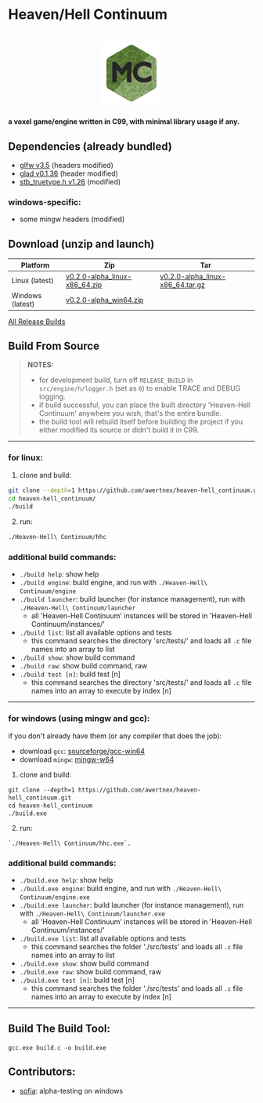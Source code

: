 # Heaven/Hell Continuum

<h1 align="center">
  <img src="resources/logo/128x128.png" alt="Heaven-Hell Continuum">
</h1>

**a voxel game/engine written in C99, with minimal library usage if any.**

## Dependencies (already bundled)

- [glfw v3.5](https://github.com/glfw/glfw/releases) (headers modified)
- [glad v0.1.36](https://github.com/dav1dde/glad-web) (header modified)
- [stb_truetype.h v1.26](https://github.com/nothings/stb/blob/master/stb_truetype.h) (modified)

### windows-specific:
- some mingw headers (modified)

## Download (unzip and launch)

Platform | Zip | Tar
--- | --- | ---
Linux (latest) | [v0.2.0-alpha_linux-x86_64.zip](https://github.com/awertnex/heaven-hell_continuum/releases/download/v0.2.0-alpha/heaven-hell_continuum_v0.2.0-alpha_linux-x86_64.zip) | [v0.2.0-alpha_linux-x86_64.tar.gz](https://github.com/awertnex/heaven-hell_continuum/releases/download/v0.2.0-alpha/heaven-hell_continuum_v0.2.0-alpha_linux-x86_64.tar.gz)
Windows (latest) | [v0.2.0-alpha_win64.zip](https://github.com/awertnex/heaven-hell_continuum/releases/download/v0.2.0-alpha/heaven-hell_continuum_v0.2.0-alpha_win64.zip)
[All Release Builds](https://github.com/awertnex/heaven-hell_continuum/blob/main/RELEASE_BUILDS.md)


## Build From Source

>**NOTES:**
>- for development build, turn off `RELEASE_BUILD` in `src/engine/h/logger.h` (set as `0`) to enable TRACE and DEBUG logging.
>- if build successful, you can place the built directory 'Heaven-Hell Continuum' anywhere you wish, that's the entire bundle.
>- the build tool will rebuild itself before building the project if you either modified its source or didn't build it in C99.

- - -

### for linux:

1. clone and build:

```bash
git clone --depth=1 https://github.com/awertnex/heaven-hell_continuum.git
cd heaven-hell_continuum/
./build
```

2. run:

```bash
./Heaven-Hell\ Continuum/hhc
```

### additional build commands:

- `./build help`: show help
- `./build engine`: build engine, and run with `./Heaven-Hell\ Continuum/engine`
- `./build launcher`: build launcher (for instance management), run with `./Heaven-Hell\ Continuum/launcher`
    - all 'Heaven-Hell Continuum' instances will be stored in 'Heaven-Hell Continuum/instances/'
- `./build list`: list all available options and tests
    - this command searches the directory 'src/tests/' and loads all `.c` file names into an array to list
- `./build show`: show build command
- `./build raw`: show build command, raw
- `./build test [n]`: build test [n]
    - this command searches the directory 'src/tests/' and loads all `.c` file names into an array to execute by index [n]

- - -

### for windows (using mingw and gcc):

if you don't already have them (or any compiler that does the job):
- download `gcc`: [sourceforge/gcc-win64](https://www.sourceforge.net/projects/gcc-win64/)
- download `mingw`: [mingw-w64](https://www.mingw-w64.org/downloads/)

1. clone and build:

```command
git clone --depth=1 https://github.com/awertnex/heaven-hell_continuum.git
cd heaven-hell_continuum
./build.exe
```

2. run:

```command
`./Heaven-Hell\ Continuum/hhc.exe`.
```

### additional build commands:

- `./build.exe help`: show help
- `./build.exe engine`: build engine, and run with `./Heaven-Hell\ Continuum/engine.exe`
- `./build.exe launcher`: build launcher (for instance management), run with `./Heaven-Hell\ Continuum/launcher.exe`
    - all 'Heaven-Hell Continuum' instances will be stored in 'Heaven-Hell Continuum/instances/'
- `./build.exe list`: list all available options and tests
    - this command searches the folder './src/tests' and loads all `.c` file names into an array to list
- `./build.exe show`: show build command
- `./build.exe raw`: show build command, raw
- `./build.exe test [n]`: build test [n]
    - this command searches the folder './src/tests' and loads all `.c` file names into an array to execute by index [n]

- - -

## Build The Build Tool:

```command
gcc.exe build.c -o build.exe
```

## Contributors:
- [sofia](https://github.com/EdgySofia666): alpha-testing on windows

